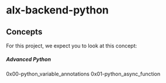 # alx-backend-python

## Concepts
For this project, we expect you to look at this concept:

##### Advanced Python

0x00-python_variable_annotations
0x01-python_async_function
